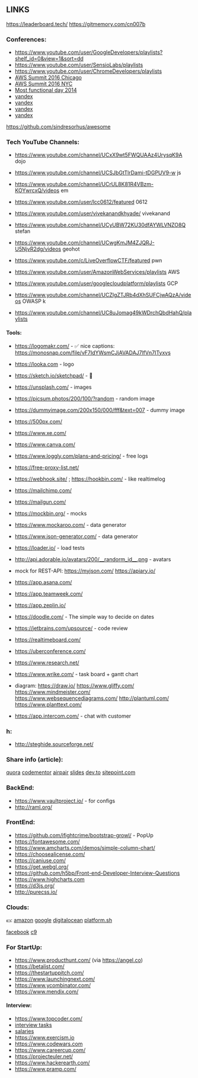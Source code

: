 LINKS
-

https://leaderboard.tech/
https://gitmemory.com/cn007b

### Conferences:

* https://www.youtube.com/user/GoogleDevelopers/playlists?shelf_id=0&view=1&sort=dd
* https://www.youtube.com/user/SensioLabs/playlists
* https://www.youtube.com/user/ChromeDevelopers/playlists
* [AWS Summit 2016 Chicago](https://www.youtube.com/watch?v=Jvg_SsNyR00&list=PLhr1KZpdzukc2_5o7YTT7e2dlKBEKR1ez)
* [AWS Summit 2016 NYC](https://www.youtube.com/watch?v=b7yqd7z1RBQ&t=29s)
* [Most functional day 2014](https://frameworksdays.com/event/most-functional-day/page/program)
* [yandex](https://habrahabr.ru/company/yandex/blog/208120/)
* [yandex](https://habrahabr.ru/company/yandex/blog/208244/)
* [yandex](https://shad.yandex.ru/lectures/)
* [yandex](https://shad.yandex.ru/lectures/algorithms.xml)

https://github.com/sindresorhus/awesome

### Tech YouTube Channels:

* https://www.youtube.com/channel/UCxX9wt5FWQUAAz4UrysqK9A dojo
* https://www.youtube.com/channel/UCSJbGtTlrDami-tDGPUV9-w js
* https://www.youtube.com/channel/UCrUL8K81R4VBzm-KOYwrcxQ/videos em
* https://www.youtube.com/user/lcc0612/featured 0612
* https://www.youtube.com/user/vivekanandkhyade/ vivekanand
* https://www.youtube.com/channel/UCyUBW72KU30dfAYWLVNZO8Q stefan
* https://www.youtube.com/channel/UCwgKmJM4ZJQRJ-U5NjvR2dg/videos geohot
* https://www.youtube.com/c/LiveOverflowCTF/featured pwn

* https://www.youtube.com/user/AmazonWebServices/playlists AWS
* https://www.youtube.com/user/googlecloudplatform/playlists GCP
* https://www.youtube.com/channel/UCZlgZTJRb4dXhSUFCjwAQzA/videos OWASP k
* https://www.youtube.com/channel/UC8uJomag49kWDrchQbdHahQ/playlists

#### Tools:

* https://logomakr.com/ - ✅ nice captions: https://monosnap.com/file/vF7IdYWsmCJjAVADAJ7lfVn7ITyxvs
* https://looka.com - logo
* https://sketch.io/sketchpad/ - 🎨
* https://unsplash.com/ - images
* https://picsum.photos/200/100/?random - random image
* https://dummyimage.com/200x150/000/fff&text=007 - dummy image
* https://500px.com/
* https://www.xe.com/
* https://www.canva.com/

* https://www.loggly.com/plans-and-pricing/ - free logs
* https://free-proxy-list.net/
* https://webhook.site/ ; https://hookbin.com/ - like realtimelog

* https://mailchimp.com/
* https://mailgun.com/

* https://mockbin.org/ - mocks
* https://www.mockaroo.com/ - data generator
* https://www.json-generator.com/ - data generator
* https://loader.io/ - load tests
* http://api.adorable.io/avatars/200/__randorm_id__.png - avatars
* mock for REST-API:
  https://myjson.com/
  https://apiary.io/

* https://app.asana.com/
* https://app.teamweek.com/
* https://app.zeplin.io/
* https://doodle.com/ - The simple way to decide on dates
* https://jetbrains.com/upsource/ - code review
* https://realtimeboard.com/
* https://uberconference.com/
* https://www.research.net/
* https://www.wrike.com/ - task board + gantt chart
* diagram:
  https://draw.io/
  https://www.gliffy.com/
  https://www.mindmeister.com/
  https://www.websequencediagrams.com/
  http://plantuml.com/
  https://www.planttext.com/

* https://app.intercom.com/ - chat with customer

### h:

* http://steghide.sourceforge.net/

### Share info (article):

[quora](https://www.quora.com/)
[codementor](https://www.codementor.io/)
[airpair](https://www.airpair.com/)
[slides](https://speakerdeck.com)
[dev.to](https://dev.to)
[sitepoint.com](https://www.sitepoint.com)

### BackEnd:

* https://www.vaultproject.io/ - for configs
* http://raml.org/

### FrontEnd:

* https://github.com/ifightcrime/bootstrap-growl/ - PopUp
* https://fontawesome.com/
* https://www.amcharts.com/demos/simple-column-chart/
* https://choosealicense.com/
* https://caniuse.com/
* https://get.webgl.org/
* https://github.com/h5bp/Front-end-Developer-Interview-Questions
* https://www.highcharts.com
* https://d3js.org/
* http://purecss.io/

### Clouds:

💵:
[amazon](https://aws.amazon.com/)
[google](https://cloud.google.com/)
[digitalocean](https://www.digitalocean.com/)
[platform.sh](https://platform.sh/)

[facebook](https://code.facebook.com/projects/)
[c9](https://c9.io)

### For StartUp:

* https://www.producthunt.com/ (via https://angel.co)
* https://betalist.com/
* https://thestartuppitch.com/
* https://www.launchingnext.com/
* https://www.ycombinator.com/
* https://www.mendix.com/

#### Interview:

* https://www.topcoder.com/
* [interview tasks](https://leetcode.com/problemset/top-interview-questions/)
* [salaries](https://www.levels.fyi/SE/Google/Facebook/Microsoft)
* https://www.exercism.io
* https://www.codewars.com
* https://www.careercup.com/
* https://projecteuler.net/
* https://www.hackerearth.com/
* https://www.pramp.com/

